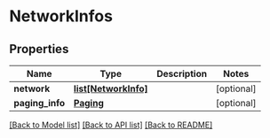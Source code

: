 # NetworkInfos

## Properties
Name | Type | Description | Notes
------------ | ------------- | ------------- | -------------
**network** | [**list[NetworkInfo]**](NetworkInfo.md) |  | [optional] 
**paging_info** | [**Paging**](Paging.md) |  | [optional] 

[[Back to Model list]](../README.md#documentation-for-models) [[Back to API list]](../README.md#documentation-for-api-endpoints) [[Back to README]](../README.md)


